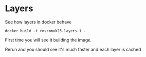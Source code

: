 # Layers 

See how layers in docker behave  

```shell
docker build -t rosconuk25-layers-1 .
```

First time you will see it building the image.  

Rerun and you should see it's much faster and each layer is cached
